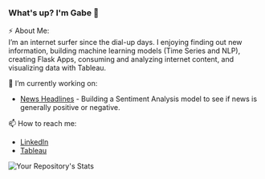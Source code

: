 ### What's up? I'm Gabe 👋

<!--
**GabeSArn/GabeSArn** is a ✨ _special_ ✨ repository because its `README.md` (this file) appears on your GitHub profile.

Here are some ideas to get you started:
- ⚡ About Me:
I’m an internet surfer since the dial-up days. I enjoying finding out new information, building machine learning models (Time Series and NLP), building Flask Apps, consuming and analyzing internet content, and visualizing data with Tableau.


- 🔭 I’m currently working on ...
- 🌱 I’m currently learning ...
- 👯 I’m looking to collaborate on ...
- 🤔 I’m looking for help with ...
- 💬 Ask me about ...
- 📫 How to reach me: ...
- ⚡ Fun fact: ...
-->

⚡ About Me:<br />
I’m an internet surfer since the dial-up days. I enjoying finding out new information, building machine learning models (Time Series and NLP), creating Flask Apps, consuming and analyzing internet content, and visualizing data with Tableau.

🔭 I’m currently working on:<br />
- [News Headlines](https://github.com/GabeSArn/headlines) - Building a Sentiment Analysis model to see if news is generally positive or negative.

📫 How to reach me:<br />

  - [LinkedIn](https://www.linkedin.com/in/gabriel-arnold-39a56692/)<br />
  - [Tableau](https://public.tableau.com/profile/gabe.arnold#!/)<br />

![Your Repository's Stats](https://github-readme-stats.vercel.app/api/top-langs/?username=GabeSArn&theme=blue-green)
